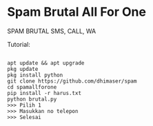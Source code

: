 # Spam Brutal All For One
SPAM BRUTAL SMS, CALL, WA

Tutorial:
<pre><code>
apt update && apt upgrade
pkg update
pkg install python
git clone https://github.com/dhimaser/spam
cd spamallforone
pip install -r harus.txt
python brutal.py
>>> Pilih 1
>>> Masukkan no telepon
>>> Selesai
</code></pre>
